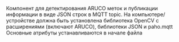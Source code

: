 Компонент для детектирования ARUCO меток и публикации информации в виде JSON строк в MQTT topic.
На компьютере/устройстве должна быть установлена библиотека OpenCV с расширениями (включают ARUCO), библиотеки JSON и paho.mqtt
Основные атрибуты устанавливаются в начале файла
